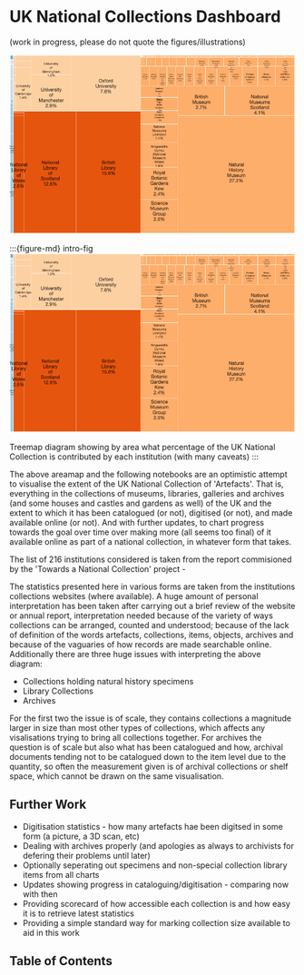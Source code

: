 # UK National Collections Dashboard

(work in progress, please do not quote the figures/illustrations)

![treemap](images/intro-treemap.png)

:::{figure-md} intro-fig
<img src="images/intro-treemap.png" alt="Treemap data visualisation showing percentage per institution of UK national collection ">

Treemap diagram showing by area what percentage of the UK National Collection is contributed by each institution (with many caveats)
:::


The above areamap and the following notebooks are an optimistic attempt to 
visualise the extent of the UK National Collection of 'Artefacts'. That is,
everything in the collections of museums, libraries, galleries and archives
(and some houses and castles and gardens as well) of the UK and the extent
to which it has been catalogued (or not), digitised (or not), and made 
available online (or not). And with further updates, to chart progress
towards the goal over time over making more (all seems too final) of it available 
online as part of a national collection, in whatever form that takes.

The list of 216 institutions considered is taken from the report commisioned by the 
'Towards a National Collection' project -

The statistics presented here in various forms are taken from the institutions
collections websites (where available). A huge amount of personal 
interpretation has been taken after carrying out a brief review of the website or annual report, 
interpretation needed because of the variety of ways collections can be arranged,
counted and understood; because of the lack of definition of the words artefacts, collections,
items, objects, archives and because of the vaguaries of how records are made searchable online. Additionally
there are three huge issues with interpreting the above diagram:

  * Collections holding natural history specimens
  * Library Collections
  * Archives

For the first two the issue is of scale, they contains collections a magnitude larger in size than most other
types of collections, which affects any visalisations trying to bring all collections together.  For archives 
the question is of scale but also what has been catalogued and how, archival documents tending not to be catalogued
down to the item level due to the quantity, so often the measurement given is of archival collections or shelf space, which
cannot be drawn on the same visualisation. 

## Further Work

  * Digitisation statistics - how many artefacts hae been digitsed in some form (a picture, a 3D scan, etc)
  * Dealing with archives properly (and apologies as always to archivists for defering their problems until later)
  * Optionally seperating out specimens and non-special collection library items from all charts
  * Updates showing progress in cataloguing/digitisation - comparing now with then
  * Providing scorecard of how accessible each collection is and how easy it is to retrieve latest statistics
  * Providing a simple standard way for marking collection size available to aid in this work

## Table of Contents

```{tableofcontents}
```
